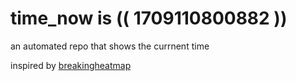 # time_now is (( 1709110800882 ))

an automated repo that shows the currnent time

inspired by [breakingheatmap](https://github.com/breakingheatmap/breakingheatmap)
